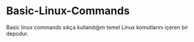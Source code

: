 # Basic-Linux-Commands
Basic linux commands sıkça kullandığım temel Linux komutlarını içeren bir depodur.
